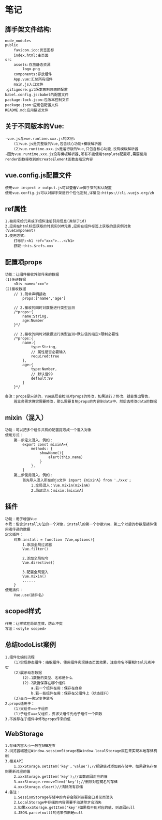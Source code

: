 # 笔记

## 脚手架文件结构:

    node_modules
    public
        favicon.ico:页签图标
        index.html:主页面
    src
        assets:存放静态资源
            logo.png
        components:存放组件
        App.vue:汇总所有组件
        main.js入口文件
    .gitignore:git版本管制忽略的配置
    babel.config.js:babel的配置文件
    package-lock.json:包版本控制文件
    package.json:应用包配置文件
    README.md:应用描述文件

## 关于不同版本的Vue:

    -vue.js与vue.runtime.xxx.js的区别:
        (1)vue.js是完整版的Vue,包含核心功能+模板解析器
        (2)vue.runtime.xxx.js是运行版的Vue,只包含核心功能,没有模板解析器
    -因为vue.runtime.xxx.js没有模板解析器,所有不能使用template配置项,需要使用render函数接收到的createElement函数去指定内容

## vue.config.js配置文件

    使用vue inspect > output.js可以查看Vue脚手架的默认配置
    使用vue.config.js可以对脚手架进行个性化定制,详情见:https://cli.vuejs.org/zh

## ref属性

    1.被用来给元素或子组件注册引用信息(类似于id)
    2.应用在html标签获取的时真实DOM元素,应用在组件标签上获取的是实例对象(VueComponent)
    3.使用方式:
        打标识:<h1 ref="xxx">...</h1>
        获取:this.$refs.xxx
        
## 配置项props
    功能：让组件接收外部传来的数据
    (1)传递数据
        <Div name="xxx">
    (2)接收数据
        // 1.简单声明接收
            props:['name','age']

        // 2.接收的同时对数据进行类型监测
        /*props:{
            name:String,
            age:Number
        }*/

        // 3.接收的同时对数据进行类型监测+默认值的指定+限制必要性
        /*props:{
            name:{
                type:String,
                // 属性是否必要输入
                required:true
            },
            age:{
                type:Number,
                // 默认值99
                default:99
            }
        }*/

    备注：props是只读的，Vue底层会检测对props的修改，如果进行了修改，就会发出警告，
        若业务需求确实需要修改，那么需要复制props的内容到data中，然后去修改data的数据

## mixin（混入）
    功能：可以把多个组件共有的配置提取成一个混入对象
    使用方式：
        第一步定义混入，例如：
            export const mixinA={
                methods: {
                    showName(){
                        alert(this.name)
                    }  
                },
            }
        第二步使用混入，例如：
            首先导入混入所在的js文件 import {mixinA} from './xxx';
                1.全局混入：Vue.mixin(mixinA)
                2.局部混入：mixin:[mixinA]

## 插件
    功能：用于增强Vue
    本质：包含install方法的一个对象，install的第一个参数Vue，第二个以后的参数是插件使用者传递的数据
    定义插件：
        对象.install = function (Vue,options){
            1.添加全局过滤器
            Vue.filter()

            2.添加全局指令
            Vue.directive()

            3.配置全局混入
            Vue.mixin()
            ......
        }
    使用插件：
        Vue.use(插件名)

## scoped样式
    作用：让样式在局部生效，防止冲突
    写法：<style scoped>

## 总结todoList案例
    1.组件化编码流程
        (1)实现静态组件：抽取组件，使用组件实现静态页面效果，注意命名不要和html元素冲突
        (2)展示动态数据
            (2).1数据的类型、名称是什么
            (2).2数据保存在哪个组件
                a.若一个组件在用：保存在自身
                b.若一些组件在用：保存在父组件上（状态提升）
        (3)交互——绑定事件监听
    2.props适用于：
        (1)父组件==>子组件
        (1)子组件==>父组件，要求父组件先给子组件一个函数
    3.不推荐在子组件中修改props传来的值

## WebStorage
    1.存储内容大小一般在5MB左右
    2.浏览器端通过Window.sessionStorage和Window.localStorage属性来实现本地存储机制
    3.相关API
        1.xxxStorage.setItem('key','value');//把键值对添加到存储中，如果键名存在则更新对应的值
        2.xxxStorage.getItem('key');//函数返回对应的值
        3.xxxStorage.removeItem('key');//删除对应键名的存储
        4.xxxStorage.clear()//清除所有存储
    4.备注：
        1.SessionStorage存储中的内容会随浏览器窗口关闭而消失
        2.LocalStorage中存储的内容需要手动清除才会消失
        3.如果xxxStorage.getItem('key')如果找不到对应的值，则返回null
        4.JSON.parse(null)的结果依旧是null

        


